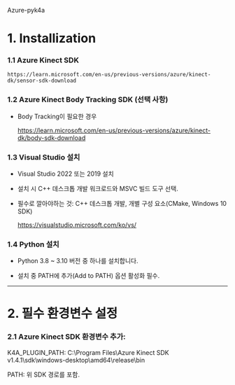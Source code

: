 Azure-pyk4a

# 1. Installization

### 1.1 Azure Kinect SDK
       
    https://learn.microsoft.com/en-us/previous-versions/azure/kinect-dk/sensor-sdk-download


### 1.2 Azure Kinect Body Tracking SDK (선택 사항)
   
- Body Tracking이 필요한 경우
   
    https://learn.microsoft.com/en-us/previous-versions/azure/kinect-dk/body-sdk-download


### 1.3 Visual Studio 설치
   
- Visual Studio 2022 또는 2019 설치

- 설치 시 C++ 데스크톱 개발 워크로드와 MSVC 빌드 도구 선택.

- 필수로 깔아야하는 것: C++ 데스크톱 개발, 개별 구성 요소(CMake, Windows 10 SDK)
  
    https://visualstudio.microsoft.com/ko/vs/


### 1.4 Python 설치
   
- Python 3.8 ~ 3.10 버전 중 하나를 설치합니다.

- 설치 중 PATH에 추가(Add to PATH) 옵션 활성화 필수.

-------------

# 2. 필수 환경변수 설정
### 2.1 Azure Kinect SDK 환경변수 추가:
  
K4A_PLUGIN_PATH: C:\Program Files\Azure Kinect SDK v1.4.1\sdk\windows-desktop\amd64\release\bin
  
PATH: 위 SDK 경로를 포함.
   

